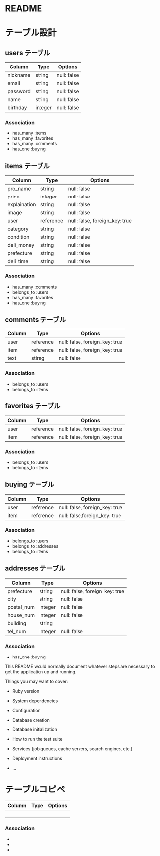 # README

# テーブル設計

## users テーブル

| Column    | Type       | Options     |
| --------- | ---------- | ----------- |
| nickname  | string     | null: false |
| email     | string     | null: false |
| password  | string     | null: false |
| name      | string     | null: false |
| birthday  | integer    | null: false |

### Association

- has_many   :items
- has_many   :favorites
- has_many   :comments
- has_one    :buying


## items テーブル

| Column      | Type       | Options     |
| ----------- | ---------- | ----------- |
| pro_name    | string     | null: false |
| price       | integer    | null: false |
| explaination| string     | null: false |
| image       | string     | null: false |
| user        | reference  | null: false, foreign_key: true |
| category    | string     | null: false |
| condition   | string     | null: false |
| deli_money  | string     | null: false |
| prefecture  | string     | null: false |
| deli_time   | string     | null: false |

### Association

- has_many   :comments
- belongs_to :users
- has_many   :favorites
- has_one    :buying


## comments テーブル

| Column    | Type       | Options     |
| --------- | ---------- | ----------- |
| user      | reference  | null: false, foreign_key: true |
| item      | reference  | null: false, foreign_key: true |
| text      | stirng     | null: false |

### Association

- belongs_to :users
- belongs_to :items


## favorites テーブル

| Column    | Type       | Options     |
| --------- | ---------- | ----------- |
| user      | reference  | null: false, foreign_key: true |
| item      | reference  | null: false, foreign_key: true |

### Association

- belongs_to :users
- belongs_to :items


## buying テーブル

| Column    | Type       | Options     |
| --------- | ---------- | ----------- |
| user      | reference  | null: false, foreign_key: true |
| item      | reference  | null: false,foreign_key: true |

### Association

- belongs_to :users
- belongs_to :addresses
- belongs_to :items


## addresses テーブル

| Column    | Type       | Options     |
| --------- | ---------- | ----------- |
| prefecture| string     | null: false, foreign_key: true |
| city      | string     | null: false |
| postal_num| integer    | null: false |
| house_num | integer    | null: false |
| building  | string     |             |
| tel_num   | integer    | null: false |


### Association

- has_one :buying




This README would normally document whatever steps are necessary to get the
application up and running.

Things you may want to cover:

* Ruby version

* System dependencies

* Configuration

* Database creation

* Database initialization

* How to run the test suite

* Services (job queues, cache servers, search engines, etc.)

* Deployment instructions

* ...

# テーブルコピペ

| Column    | Type       | Options     |
| --------- | ---------- | ----------- |
|           |            |             |
|           |            |             |
|           |            |             |
|           |            |             |


### Association

-
-
-